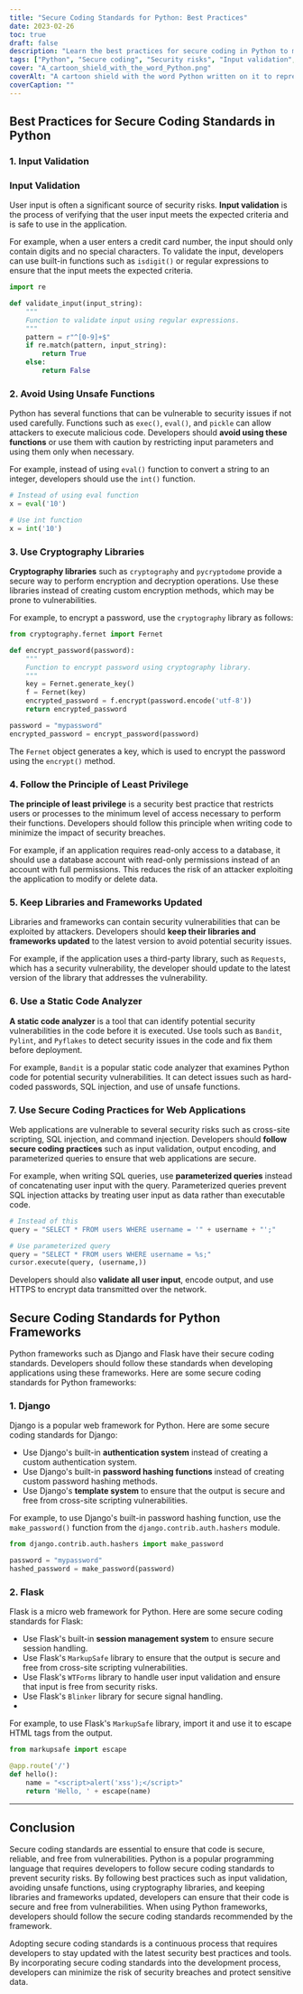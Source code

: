 ```yaml
---
title: "Secure Coding Standards for Python: Best Practices"
date: 2023-02-26
toc: true
draft: false
description: "Learn the best practices for secure coding in Python to minimize the risk of security breaches and protect sensitive data."
tags: ["Python", "Secure coding", "Security risks", "Input validation", "Cryptography libraries", "Least privilege", "Static code analyzer", "Web applications", "Python frameworks", "Django", "Flask", "Authentication system", "Password hashing", "Template system", "Session management", "MarkupSafe", "WTForms", "Blinker", "Data protection", "Vulnerabilities"]
cover: "A_cartoon_shield_with_the_word_Python.png"
coverAlt: "A cartoon shield with the word Python written on it to represent secure coding standards"
coverCaption: ""
---
```

## Best Practices for Secure Coding Standards in Python

### 1. Input Validation

### Input Validation

User input is often a significant source of security risks. **Input validation** is the process of verifying that the user input meets the expected criteria and is safe to use in the application. 

For example, when a user enters a credit card number, the input should only contain digits and no special characters. To validate the input, developers can use built-in functions such as `isdigit()` or regular expressions to ensure that the input meets the expected criteria.

```python
import re

def validate_input(input_string):
    """
    Function to validate input using regular expressions.
    """
    pattern = r"^[0-9]+$"
    if re.match(pattern, input_string):
        return True
    else:
        return False
```

### 2. Avoid Using Unsafe Functions

Python has several functions that can be vulnerable to security issues if not used carefully. Functions such as `exec()`, `eval()`, and `pickle` can allow attackers to execute malicious code. Developers should **avoid using these functions** or use them with caution by restricting input parameters and using them only when necessary.

For example, instead of using `eval()` function to convert a string to an integer, developers should use the `int()` function.
```py
# Instead of using eval function
x = eval('10')

# Use int function
x = int('10')
```

### 3. Use Cryptography Libraries

**Cryptography libraries** such as `cryptography` and `pycryptodome` provide a secure way to perform encryption and decryption operations. Use these libraries instead of creating custom encryption methods, which may be prone to vulnerabilities.

For example, to encrypt a password, use the `cryptography` library as follows:
```py
from cryptography.fernet import Fernet

def encrypt_password(password):
    """
    Function to encrypt password using cryptography library.
    """
    key = Fernet.generate_key()
    f = Fernet(key)
    encrypted_password = f.encrypt(password.encode('utf-8'))
    return encrypted_password

password = "mypassword"
encrypted_password = encrypt_password(password)
```
The `Fernet` object generates a key, which is used to encrypt the password using the `encrypt()` method.

### 4. Follow the Principle of Least Privilege

**The principle of least privilege** is a security best practice that restricts users or processes to the minimum level of access necessary to perform their functions. Developers should follow this principle when writing code to minimize the impact of security breaches.

For example, if an application requires read-only access to a database, it should use a database account with read-only permissions instead of an account with full permissions. This reduces the risk of an attacker exploiting the application to modify or delete data.

### 5. Keep Libraries and Frameworks Updated

Libraries and frameworks can contain security vulnerabilities that can be exploited by attackers. Developers should **keep their libraries and frameworks updated** to the latest version to avoid potential security issues.

For example, if the application uses a third-party library, such as `Requests`, which has a security vulnerability, the developer should update to the latest version of the library that addresses the vulnerability.

### 6. Use a Static Code Analyzer

**A static code analyzer** is a tool that can identify potential security vulnerabilities in the code before it is executed. Use tools such as `Bandit`, `Pylint`, and `Pyflakes` to detect security issues in the code and fix them before deployment.

For example, `Bandit` is a popular static code analyzer that examines Python code for potential security vulnerabilities. It can detect issues such as hard-coded passwords, SQL injection, and use of unsafe functions.

### 7. Use Secure Coding Practices for Web Applications

Web applications are vulnerable to several security risks such as cross-site scripting, SQL injection, and command injection. Developers should **follow secure coding practices** such as input validation, output encoding, and parameterized queries to ensure that web applications are secure.

For example, when writing SQL queries, use **parameterized queries** instead of concatenating user input with the query. Parameterized queries prevent SQL injection attacks by treating user input as data rather than executable code.

```py
# Instead of this
query = "SELECT * FROM users WHERE username = '" + username + "';"

# Use parameterized query
query = "SELECT * FROM users WHERE username = %s;"
cursor.execute(query, (username,))
```
Developers should also **validate all user input**, encode output, and use HTTPS to encrypt data transmitted over the network.

## Secure Coding Standards for Python Frameworks

Python frameworks such as Django and Flask have their secure coding standards. Developers should follow these standards when developing applications using these frameworks. Here are some secure coding standards for Python frameworks:

### 1. Django

Django is a popular web framework for Python. Here are some secure coding standards for Django:

- Use Django's built-in **authentication system** instead of creating a custom authentication system.
- Use Django's built-in **password hashing functions** instead of creating custom password hashing methods.
- Use Django's **template system** to ensure that the output is secure and free from cross-site scripting vulnerabilities.

For example, to use Django's built-in password hashing function, use the `make_password()` function from the `django.contrib.auth.hashers` module.

```python
from django.contrib.auth.hashers import make_password

password = "mypassword"
hashed_password = make_password(password)
```

### 2. Flask
Flask is a micro web framework for Python. Here are some secure coding standards for Flask:

- Use Flask's built-in **session management system** to ensure secure session handling.
- Use Flask's `MarkupSafe` library to ensure that the output is secure and free from cross-site scripting vulnerabilities.
- Use Flask's `WTForms` library to handle user input validation and ensure that input is free from security risks.
- Use Flask's `Blinker` library for secure signal handling.
- 
For example, to use Flask's `MarkupSafe` library, import it and use it to escape HTML tags from the output.
```py
from markupsafe import escape

@app.route('/')
def hello():
    name = "<script>alert('xss');</script>"
    return 'Hello, ' + escape(name)
```
______

## Conclusion

Secure coding standards are essential to ensure that code is secure, reliable, and free from vulnerabilities. Python is a popular programming language that requires developers to follow secure coding standards to prevent security risks. By following best practices such as input validation, avoiding unsafe functions, using cryptography libraries, and keeping libraries and frameworks updated, developers can ensure that their code is secure and free from vulnerabilities. When using Python frameworks, developers should follow the secure coding standards recommended by the framework.

Adopting secure coding standards is a continuous process that requires developers to stay updated with the latest security best practices and tools. By incorporating secure coding standards into the development process, developers can minimize the risk of security breaches and protect sensitive data.

